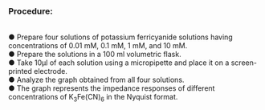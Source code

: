 ### Procedure:

<br>
●	Prepare four solutions of potassium ferricyanide solutions having concentrations of 0.01 mM,  0.1 mM, 1 mM, and 10 mM.
<br>
●	Prepare the solutions in a 100 ml volumetric flask.
<br>
●	Take 10µl of each solution using a micropipette and place it on a screen-printed electrode.
<br>
●	Analyze the graph obtained from all four solutions.
<br>
●	The graph represents the impedance responses of different concentrations of K<sub>3</sub>Fe(CN)<sub>6</sub> in the Nyquist format.
<br>

